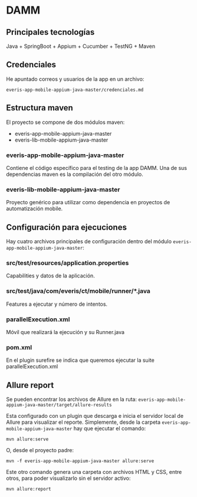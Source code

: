 # DAMM


## Principales tecnologías

Java + SpringBoot + Appium + Cucumber + TestNG + Maven

## Credenciales

He apuntado correos y usuarios de la app en un archivo:

`everis-app-mobile-appium-java-master/credenciales.md`


## Estructura maven

El proyecto se compone de dos módulos maven:

* everis-app-mobile-appium-java-master
* everis-lib-mobile-appium-java-master

### everis-app-mobile-appium-java-master

Contiene el código específico para el testing de la app DAMM. Una de sus dependencias maven es la compilación del otro módulo.

### everis-lib-mobile-appium-java-master

Proyecto genérico para utilizar como dependencia en proyectos de automatización mobile.


## Configuración para ejecuciones

Hay cuatro archivos principales de configuración dentro del módulo `everis-app-mobile-appium-java-master`:

### src/test/resources/application.properties

Capabilities y datos de la aplicación.

### src/test/java/com/everis/ct/mobile/runner/*.java

Features a ejecutar y número de intentos.

### parallelExecution.xml

Móvil que realizará la ejecución y su Runner.java

### pom.xml

En el plugin surefire se indica que queremos ejecutar la suite parallelExecution.xml


## Allure report

Se pueden encontrar los archivos de Allure en la ruta: `everis-app-mobile-appium-java-master/target/allure-results`

Esta configurado con un plugin que descarga e inicia el servidor local de Allure para visualizar el reporte.
Simplemente, desde la carpeta `everis-app-mobile-appium-java-master` hay que ejecutar el comando:

``` shell
mvn allure:serve
```

O, desde el proyecto padre:

``` shell
mvn -f everis-app-mobile-appium-java-master allure:serve
```

Este otro comando genera una carpeta con archivos HTML y CSS, entre otros, para poder visualizarlo sin el servidor activo:

``` shell
mvn allure:report
```

